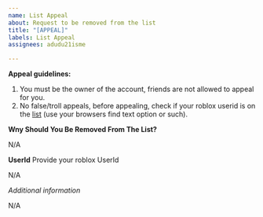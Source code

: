 ```yaml
---
name: List Appeal
about: Request to be removed from the list
title: "[APPEAL]"
labels: List Appeal
assignees: adudu21isme

---
```


**Appeal guidelines:**
1. You must be the owner of the account, friends are not allowed to appeal for you.
2. No false/troll appeals, before appealing, check if your roblox userid is on the [list](https://raw.githubusercontent.com/adudu21isme/rbxrulebreakers/refs/heads/main/users) (use your browsers find text option or such).

**Wny Should You Be Removed From The List?**

N/A

**UserId**
Provide your roblox UserId

N/A

*Additional information*

N/A

